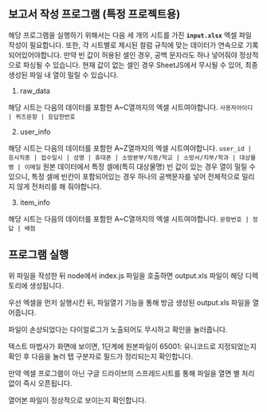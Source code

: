 **보고서 작성 프로그램 (특정 프로젝트용)**
---
해당 프로그램을 실행하기 위해서는 다음 세 개의 시트를 가진 **`input.xlsx`** 엑셀 파일 작성이 필요합니다.
또한, 각 시트별로 제시된 컬럼 규칙에 맞는 데이터가 연속으로 기록되어있어야합니다.
만약 빈 값이 허용된 셀인 경우, 공백 문자라도 하나 넣어줘야 정상적으로 파싱될 수 있습니다.
현재 값이 없는 셀인 경우 SheetJS에서 무시될 수 있어, 최종 생성된 파일 내 열이 밀릴 수 있습니다.

1. raw_data

해당 시트는 다음의 데이터를 포함한 A~C열까지의 엑셀 시트여야합니다.
`사용자아이디 | 퀴즈문항 | 응답한번호`


2. user_info

해당 시트는 다음의 데이터를 포함한 A~Z열까지의 엑셀 시트여야합니다.
`user_id | 응시직종 | 접수일시 | 성명 | 휴대폰 | 소방본부/직종/학교 | 소방서/지부/학과 | 대상물명 | 이메일`
원본 데이터에서 특정 셀에(특히 대상물명) 빈 값이 있는 경우 열이 밀릴 수 있으니, 특정 셀에 빈칸이 포함되어있는 경우 하나의 공백문자를 넣어 전체적으로 밀리지 않게 전처리를 해 줘야합니다.


3. item_info

해당 시트는 다음의 데이터를 포함한 A~C열까지의 엑셀 시트여야합니다.
`문항번호 | 정답 | 배점`




**프로그램 실행**
---
위 파일을 작성한 뒤 node에서 index.js 파일을 호출하면 output.xls 파일이 해당 디렉토리에 생성됩니다.

우선 엑셀을 먼저 실행시킨 뒤, 파일열기 기능을 통해 방금 생성된 output.xls 파일을 열어줍니다.

파일이 손상되었다는 다이얼로그가 노출되어도 무시하고 확인을 눌러줍니다.

텍스트 마법사가 화면에 보이면, 1단계에 원본파일이 65001: 유니코드로 지정되었는지 확인 후 다음을 눌러 탭 구분자로 필드가 정리되는지 확인합니다.

만약 엑셀 프로그램이 아닌 구글 드라이브의 스프레드시트를 통해 파일을 열면 별 처리 없이 즉시 오픈됩니다.

열어본 파일이 정상적으로 보이는지 확인합니다.


